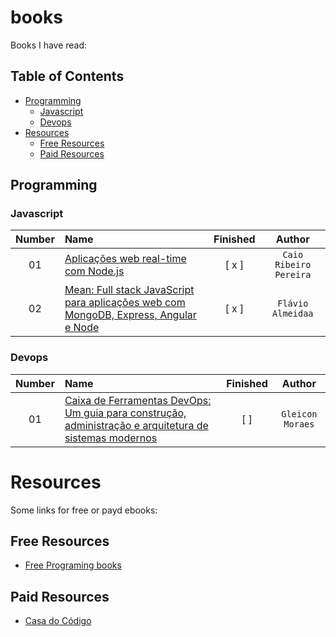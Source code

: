 # books

Books I have read:

## Table of Contents
<!-- 
	generated by readme-toc
	npm i -g readme-toc
	to generate just run `toc`
-->

<!-- toc -->
  * [Programming](#programming)
    * [Javascript](#javascript)
    * [Devops](#devops)
* [Resources](#resources)
  * [Free Resources](#free-resources)
  * [Paid Resources](#paid-resources)

<!-- toc stop -->

## Programming

### Javascript

| Number | Name | Finished | Author |
| :---: | :--- | :---: | :---: |
| 01 | [Aplicações web real-time com Node.js](http://www.casadocodigo.com.br/products/livro-nodejs) | [ x ] | `Caio Ribeiro Pereira` |
| 02 | [Mean: Full stack JavaScript para aplicações web com MongoDB, Express, Angular e Node](http://www.casadocodigo.com.br/products/livro-mean) | [ x ] | `Flávio Almeidaa` |


### Devops

| Number | Name | Finished | Author |
| :---: | :--- | :---: | :---: |
| 01 | [Caixa de Ferramentas DevOps: Um guia para construção, administração e arquitetura de sistemas modernos](http://www.casadocodigo.com.br/products/livro-ferramentas-devops) | [  ] | `Gleicon Moraes` |

# Resources

Some links for free or payd ebooks:

## Free Resources

- [Free Programing books](https://github.com/vhf/free-programming-books)

## Paid Resources 

- [Casa do Código](http://www.casadocodigo.com.br/)